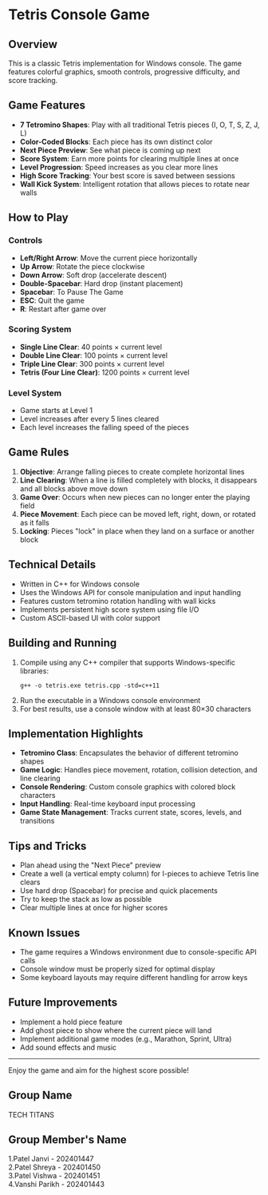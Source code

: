 # Tetris Console Game

## Overview
This is a classic Tetris implementation for Windows console. The game features colorful graphics, smooth controls, progressive difficulty, and score tracking.

## Game Features
- **7 Tetromino Shapes**: Play with all traditional Tetris pieces (I, O, T, S, Z, J, L)
- **Color-Coded Blocks**: Each piece has its own distinct color
- **Next Piece Preview**: See what piece is coming up next
- **Score System**: Earn more points for clearing multiple lines at once
- **Level Progression**: Speed increases as you clear more lines
- **High Score Tracking**: Your best score is saved between sessions
- **Wall Kick System**: Intelligent rotation that allows pieces to rotate near walls

## How to Play

### Controls
- **Left/Right Arrow**: Move the current piece horizontally
- **Up Arrow**: Rotate the piece clockwise
- **Down Arrow**: Soft drop (accelerate descent)
- **Double-Spacebar**: Hard drop (instant placement)
- **Spacebar**: To Pause The Game 
- **ESC**: Quit the game
- **R**: Restart after game over

### Scoring System
- **Single Line Clear**: 40 points × current level
- **Double Line Clear**: 100 points × current level
- **Triple Line Clear**: 300 points × current level
- **Tetris (Four Line Clear)**: 1200 points × current level

### Level System
- Game starts at Level 1
- Level increases after every 5 lines cleared
- Each level increases the falling speed of the pieces

## Game Rules
1. **Objective**: Arrange falling pieces to create complete horizontal lines
2. **Line Clearing**: When a line is filled completely with blocks, it disappears and all blocks above move down
3. **Game Over**: Occurs when new pieces can no longer enter the playing field
4. **Piece Movement**: Each piece can be moved left, right, down, or rotated as it falls
5. **Locking**: Pieces "lock" in place when they land on a surface or another block

## Technical Details
- Written in C++ for Windows console
- Uses the Windows API for console manipulation and input handling
- Features custom tetromino rotation handling with wall kicks
- Implements persistent high score system using file I/O
- Custom ASCII-based UI with color support

## Building and Running
1. Compile using any C++ compiler that supports Windows-specific libraries:
   ```
   g++ -o tetris.exe tetris.cpp -std=c++11
   ```
2. Run the executable in a Windows console environment
3. For best results, use a console window with at least 80×30 characters

## Implementation Highlights
- **Tetromino Class**: Encapsulates the behavior of different tetromino shapes
- **Game Logic**: Handles piece movement, rotation, collision detection, and line clearing
- **Console Rendering**: Custom console graphics with colored block characters
- **Input Handling**: Real-time keyboard input processing
- **Game State Management**: Tracks current state, scores, levels, and transitions

## Tips and Tricks
- Plan ahead using the "Next Piece" preview
- Create a well (a vertical empty column) for I-pieces to achieve Tetris line clears
- Use hard drop (Spacebar) for precise and quick placements
- Try to keep the stack as low as possible
- Clear multiple lines at once for higher scores

## Known Issues
- The game requires a Windows environment due to console-specific API calls
- Console window must be properly sized for optimal display
- Some keyboard layouts may require different handling for arrow keys

## Future Improvements
- Implement a hold piece feature
- Add ghost piece to show where the current piece will land
- Implement additional game modes (e.g., Marathon, Sprint, Ultra)
- Add sound effects and music

---

Enjoy the game and aim for the highest score possible!

## Group Name

TECH TITANS

## Group Member's Name

1.Patel Janvi - 202401447 <br/>
2.Patel Shreya - 202401450 <br/>
3.Patel Vishwa - 202401451 <br/>
4.Vanshi Parikh - 202401443 <br/>
